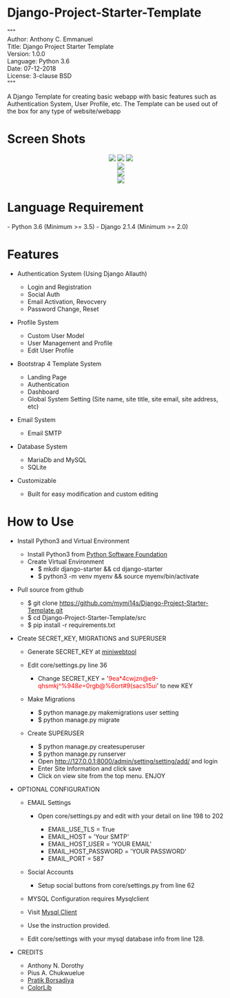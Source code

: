 # Django-Project-Starter-Template
"""<br>
Author: Anthony C. Emmanuel<br>
Title: Django Project Starter Template<br>
Version: 1.0.0<br>
Language: Python 3.6<br>
Date: 07-12-2018<br>
License: 3-clause BSD<br>
"""

A Django Template for creating basic webapp with basic features such as Authentication System, User Profile, etc.
The Template can be used out of the box for any type of website/webapp
<h1> Screen Shots </h1>
<font align="center">
<ul>
  <img src="https://raw.githubusercontent.com/mymi14s/mymi14s.github.io/master/index.png" alt=""/>
  <br><img src="https://raw.githubusercontent.com/mymi14s/mymi14s.github.io/master/Login_without_social_button.png"/>
  <img src="https://raw.githubusercontent.com/mymi14s/mymi14s.github.io/master/login_with_social_button.png"/>
  <img src="https://raw.githubusercontent.com/mymi14s/mymi14s.github.io/master/Signup.png"/>
  <br><img src="https://raw.githubusercontent.com/mymi14s/mymi14s.github.io/master/home.png"/>
  <br><img src="https://raw.githubusercontent.com/mymi14s/mymi14s.github.io/master/profile.png"/>
  <br><img src="https://raw.githubusercontent.com/mymi14s/mymi14s.github.io/master/admin.png"/>
</ul>
</font>

<h1>Language Requirement</h1>
  - Python 3.6 (Minimum >= 3.5)
  - Django 2.1.4 (Minimum >= 2.0)

<h1>Features</h1>

+ Authentication System (Using Django Allauth)
  - Login and Registration
  - Social Auth
  - Email Activation, Revocvery
  - Password Change, Reset

+ Profile System
  - Custom User Model
  - User Management and Profile
  - Edit User Profile

+ Bootstrap 4 Template System
  - Landing Page
  - Authentication
  - Dashboard
  - Global System Setting (Site name, site title, site email, site address, etc)

+ Email System
  - Email SMTP

+ Database System
  - MariaDb and MySQL
  - SQLite

+ Customizable
  - Built for easy modification and custom editing

<h1>How to Use</h1>

+ Install Python3 and Virtual Environment
  - Install Python3 from <a href="https://www.python.org">Python Software Foundation</a>
  - Create Virtual Environment
    - $ mkdir django-starter && cd django-starter
    - $ python3 -m venv myenv && source myenv/bin/activate

+ Pull source from github
  - $ git clone https://github.com/mymi14s/Django-Project-Starter-Template.git
  - $ cd Django-Project-Starter-Template/src
  - $ pip install -r requirements.txt

+ Create SECRET_KEY, MIGRATIONS and SUPERUSER
  - Generate SECRET_KEY at <a href="https://www.miniwebtool.com/django-secret-key-generator/">miniwebtool</a>
  - Edit core/settings.py line 36
    - Change SECRET_KEY = '<font color="red">9ea*4cwjzn@e9-qhsmkj^%94$8e$=0rgb@%6ort#9(sacs15ui</font>' to new KEY

  - Make Migrations
    - $ python manage.py makemigrations user setting
    - $ python manage.py migrate

  - Create SUPERUSER
    - $ python manage.py createsuperuser
    - $ python manage.py runserver
    - Open http://127.0.0.1:8000/admin/setting/setting/add/ and login
    - Enter Site Information and click save
    - Click on view site from the top menu. ENJOY

+ OPTIONAL CONFIGURATION
  - EMAIL Settings
    - Open core/settings.py and edit with your detail on line 198 to 202

      - EMAIL_USE_TLS = True
      - EMAIL_HOST = 'Your SMTP'
      - EMAIL_HOST_USER = 'YOUR EMAIL'
      - EMAIL_HOST_PASSWORD = 'YOUR PASSWORD'
      - EMAIL_PORT = 587

  - Social Accounts
    - Setup social buttons from core/settings.py from line 62  

  - MYSQL Configuration requires Mysqlclient
  - Visit <a href="https://pypi.org/project/mysqlclient/">Mysql Client</a>
  - Use the instruction provided.
  - Edit core/settings with your mysql database info from line 128.

+ CREDITS
  - Anthony N. Dorothy
  - Pius A. Chukwuelue
  - <a href="https://github.com/pratikborsadiya/vali-admin">Pratik Borsadiya<a/>
  - <a href="https://colorlib.com/demo?theme=creative-agency">ColorLib</a>
